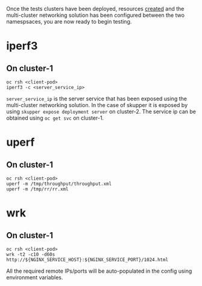 Once the tests clusters have been deployed, resources [created](../manifests/creating-resources.md) and the multi-cluster networking solution has been configured between the two namespsaces, you are now ready to begin testing.

# iperf3

## On cluster-1
 
```
oc rsh <client-pod>
iperf3 -c <server_service_ip>
```
`server_service_ip` is the server service that has been exposed using the multi-cluster networking solution. In the case of skupper it is exposed by using `skupper expose deployment server` on cluster-2. The service ip can be obtained using `oc get svc` on cluster-1.

# uperf

## On cluster-1

```
oc rsh <client-pod>
uperf -m /tmp/throughput/throughput.xml
uperf -m /tmp/rr/rr.xml
```

# wrk

## On cluster-1

```
oc rsh <client-pod>
wrk -t2 -c10 -d60s http://${NGINX_SERVICE_HOST}:${NGINX_SERVICE_PORT}/1024.html
```

All the required remote IPs/ports will be auto-populated in the config using environment variables.

